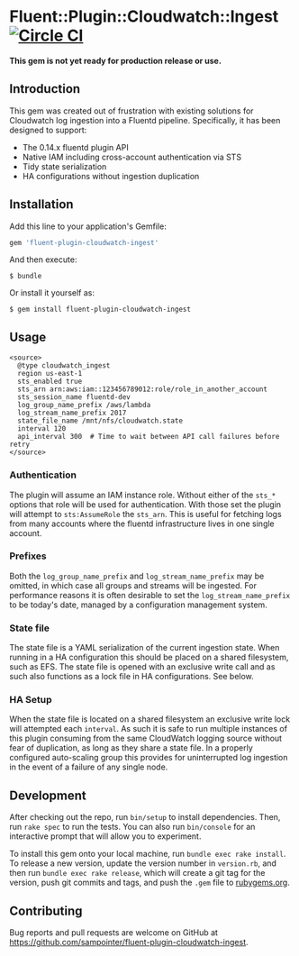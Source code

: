 # Fluent::Plugin::Cloudwatch::Ingest [![Circle CI](https://circleci.com/gh/sampointer/fluent-plugin-cloudwatch-ingest.svg?style=svg)](https://circleci.com/gh/sampointer/fluent-plugin-cloudwatch-ingest)

**This gem is not yet ready for production release or use.**

## Introduction

This gem was created out of frustration with existing solutions for Cloudwatch log ingestion into a Fluentd pipeline. Specifically, it has been designed to support:

* The 0.14.x fluentd plugin API
* Native IAM including cross-account authentication via STS
* Tidy state serialization
* HA configurations without ingestion duplication

## Installation

Add this line to your application's Gemfile:

```ruby
gem 'fluent-plugin-cloudwatch-ingest'
```

And then execute:

    $ bundle

Or install it yourself as:

    $ gem install fluent-plugin-cloudwatch-ingest

## Usage
```
<source>
  @type cloudwatch_ingest
  region us-east-1
  sts_enabled true
  sts_arn arn:aws:iam::123456789012:role/role_in_another_account
  sts_session_name fluentd-dev
  log_group_name_prefix /aws/lambda
  log_stream_name_prefix 2017
  state_file_name /mnt/nfs/cloudwatch.state
  interval 120
  api_interval 300  # Time to wait between API call failures before retry
</source>
```

### Authentication
The plugin will assume an IAM instance role. Without either of the `sts_*` options that role will be used for authentication. With those set the plugin will
attempt to `sts:AssumeRole` the `sts_arn`. This is useful for fetching logs from many accounts where the fluentd infrastructure lives in one single account.

### Prefixes
Both the `log_group_name_prefix` and `log_stream_name_prefix` may be omitted, in which case all groups and streams will be ingested. For performance reasons it is often desirable to set the `log_stream_name_prefix` to be today's date, managed by a configuration management system.

### State file
The state file is a YAML serialization of the current ingestion state. When running in a HA configuration this should be placed on a shared filesystem, such as EFS.
The state file is opened with an exclusive write call and as such also functions as a lock file in HA configurations. See below.

### HA Setup
When the state file is located on a shared filesystem an exclusive write lock will attempted each `interval`.
As such it is safe to run multiple instances of this plugin consuming from the same CloudWatch logging source without fear of duplication, as long as they share a state file.
In a properly configured auto-scaling group this provides for uninterrupted log ingestion in the event of a failure of any single node.

## Development

After checking out the repo, run `bin/setup` to install dependencies. Then, run `rake spec` to run the tests. You can also run `bin/console` for an interactive prompt that will allow you to experiment.

To install this gem onto your local machine, run `bundle exec rake install`. To release a new version, update the version number in `version.rb`, and then run `bundle exec rake release`, which will create a git tag for the version, push git commits and tags, and push the `.gem` file to [rubygems.org](https://rubygems.org).

## Contributing

Bug reports and pull requests are welcome on GitHub at https://github.com/sampointer/fluent-plugin-cloudwatch-ingest.


